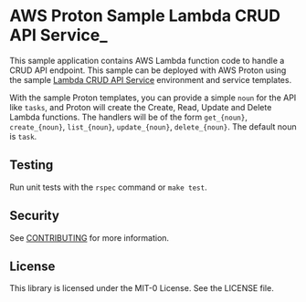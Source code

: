 # AWS Proton Sample Lambda CRUD API Service_

This sample application contains AWS Lambda function code to handle a CRUD API endpoint. This sample can be deployed with AWS Proton using the sample [Lambda CRUD API Service](https://github.com/aws-samples/aws-proton-sample-templates/tree/main/lambda-crud-svc) environment and service templates.

With the sample Proton templates, you can provide a simple `noun` for the API like `tasks`, and Proton will create the Create, Read, Update and Delete Lambda functions. The handlers will be of the form `get_{noun}`, `create_{noun}`, `list_{noun}`, `update_{noun}`, `delete_{noun}`.  The default noun is `task`.

## Testing

Run unit tests with the `rspec` command or `make test`.

## Security

See [CONTRIBUTING](CONTRIBUTING.md#security-issue-notifications) for more information.

## License

This library is licensed under the MIT-0 License. See the LICENSE file.

